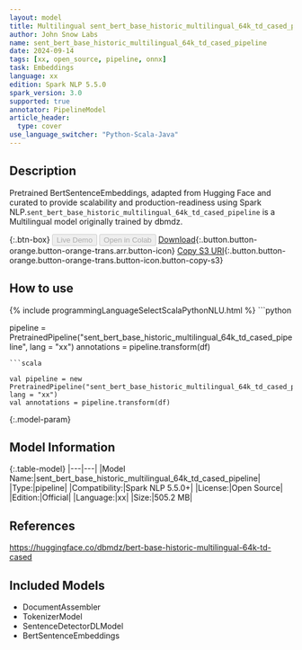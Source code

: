 ```yaml
---
layout: model
title: Multilingual sent_bert_base_historic_multilingual_64k_td_cased_pipeline pipeline BertSentenceEmbeddings from dbmdz
author: John Snow Labs
name: sent_bert_base_historic_multilingual_64k_td_cased_pipeline
date: 2024-09-14
tags: [xx, open_source, pipeline, onnx]
task: Embeddings
language: xx
edition: Spark NLP 5.5.0
spark_version: 3.0
supported: true
annotator: PipelineModel
article_header:
  type: cover
use_language_switcher: "Python-Scala-Java"
---
```


## Description

Pretrained BertSentenceEmbeddings, adapted from Hugging Face and curated to provide scalability and production-readiness using Spark NLP.`sent_bert_base_historic_multilingual_64k_td_cased_pipeline` is a Multilingual model originally trained by dbmdz.

{:.btn-box}
<button class="button button-orange" disabled>Live Demo</button>
<button class="button button-orange" disabled>Open in Colab</button>
[Download](https://s3.amazonaws.com/auxdata.johnsnowlabs.com/public/models/sent_bert_base_historic_multilingual_64k_td_cased_pipeline_xx_5.5.0_3.0_1726337262676.zip){:.button.button-orange.button-orange-trans.arr.button-icon}
[Copy S3 URI](s3://auxdata.johnsnowlabs.com/public/models/sent_bert_base_historic_multilingual_64k_td_cased_pipeline_xx_5.5.0_3.0_1726337262676.zip){:.button.button-orange.button-orange-trans.button-icon.button-copy-s3}

## How to use



<div class="tabs-box" markdown="1">
{% include programmingLanguageSelectScalaPythonNLU.html %}
```python

pipeline = PretrainedPipeline("sent_bert_base_historic_multilingual_64k_td_cased_pipeline", lang = "xx")
annotations =  pipeline.transform(df)   

```
```scala

val pipeline = new PretrainedPipeline("sent_bert_base_historic_multilingual_64k_td_cased_pipeline", lang = "xx")
val annotations = pipeline.transform(df)

```
</div>

{:.model-param}
## Model Information

{:.table-model}
|---|---|
|Model Name:|sent_bert_base_historic_multilingual_64k_td_cased_pipeline|
|Type:|pipeline|
|Compatibility:|Spark NLP 5.5.0+|
|License:|Open Source|
|Edition:|Official|
|Language:|xx|
|Size:|505.2 MB|

## References

https://huggingface.co/dbmdz/bert-base-historic-multilingual-64k-td-cased

## Included Models

- DocumentAssembler
- TokenizerModel
- SentenceDetectorDLModel
- BertSentenceEmbeddings